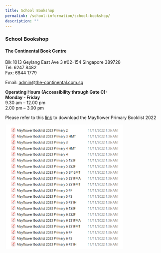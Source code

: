 ```yaml
---
title: School Bookshop
permalink: /school-information/school-bookshop/
description: ""
---
```

### **School Bookshop**
#### **The Continental Book Centre**
Blk 1013 Geylang East Ave 3 #02-154 Singapore 389728<br>
Tel: 6247 8482<br>
Fax: 6844 1779

Email: [admin@the-continental.com.sg](mailto:admin@the-continental.com.sg)

**Operating Hours (Accessibility through Gate C):**<br>
**Monday - Friday**<br>
9.30 am – 12.00 pm<br>
2.00 pm – 3.00 pm

Please refer to this [link](/files/mayflower%20booklist%202023.pdf) to download the Mayflower Primary Booklist 2022

<img style="width:75%" src="/images/Booklist2023.png">
